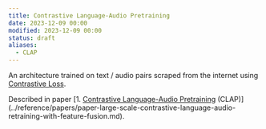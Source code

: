 ```yaml
---
title: Contrastive Language-Audio Pretraining
date: 2023-12-09 00:00
modified: 2023-12-09 00:00
status: draft
aliases:
  - CLAP
---
```


An architecture trained on text / audio pairs scraped from the internet using [Contrastive Loss](contrastive-loss.md).

Described in paper [1. [Contrastive Language-Audio Pretraining](../../permanent/clap.md) (CLAP)](../reference/papers/paper-large-scale-contrastive-language-audio-retraining-with-feature-fusion.md).